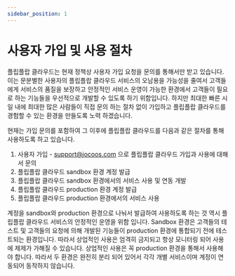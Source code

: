 ```yaml
---
sidebar_position: 1
---
```


# 사용자 가입 및 사용 절차

플립플랍 클라우드는 현재 정책상 사용자 가입 요청을 문의를 통해서만 받고 있습니다. 이는 문분별한 사용자의 플립플랍 클라우드 서비스의 오남용을 가능성을 줄여서 고객들에게 서비스의 품질을 보장하고 안정적인 서비스 운영이 가능한 환경에서 고객들이 필요로 하는 기능들을 우선적으로 개발할 수 있도록 하기 위함입니다. 하지만 최대한 빠른 시일 내에 최대한 많은 사람들이 직접 문의 하는 절차 없이 가입하고 플립플랍 클라우드를 경험할 수 있는 환경을 만들도록 노력 하겠습니다.

현재는 가입 문의를 포함하여 그 이후에 플립플랍 클라우드를 다음과 같은 절차를 통해 사용하도록 하고 있습니다.

1. 사용자 가입 - [support@jocoos.com](mailto:support@jocoos.com) 으로 플립플랍 클라우드 가입과 사용에 대해서 문의
2. 플립플랍 클라우드 sandbox 환경 계정 발급
3. 플립플랍 클라우드 sandbox 환경에서의 서비스 사용 및 연동 개발
4. 플립플랍 클라우드 production 환경 계정 발급
5. 플립플랍 클라우드 production 환경에서의 서비스 사용

계정을 sandbox와 production 환경으로 나눠서 발급하여 사용하도록 하는 것 역시 플립플랍 클라우드 서비스의 안정적인 운영을 위함 입니다. Sandbox 환경은 고객들의 테스트 및 고객들의 요청에 의해 개발된 기능들이 production 환경에 통합되기 전에 테스트되는 환경입니다. 따라서 상업적인 사용은 엄격히 금지되고 항상 모니터링 되어 사용에 제제가 가해질 수 있습니다. 상업적인 사용은 꼭 production 환경을 통해서 사용해야 합니다. 따라서 두 환경은 완전히 분리 되어 있어서 각각 개별 서비스이며 계정이 연동되어 동작하지 않습니다.
